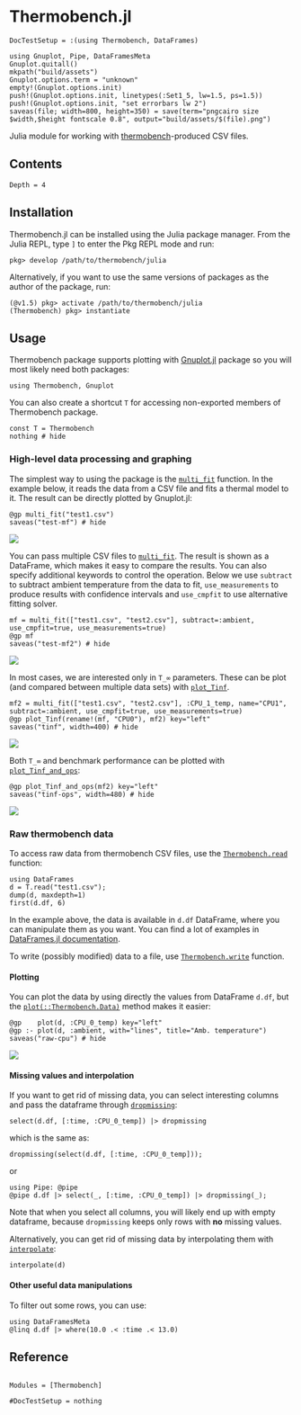 # Thermobench.jl

```@meta
DocTestSetup = :(using Thermobench, DataFrames)
```

```@setup abc
using Gnuplot, Pipe, DataFramesMeta
Gnuplot.quitall()
mkpath("build/assets")
Gnuplot.options.term = "unknown"
empty!(Gnuplot.options.init)
push!(Gnuplot.options.init, linetypes(:Set1_5, lw=1.5, ps=1.5))
push!(Gnuplot.options.init, "set errorbars lw 2")
saveas(file; width=800, height=350) = save(term="pngcairo size $width,$height fontscale 0.8", output="build/assets/$(file).png")
```

Julia module for working with
[thermobench](https://github.com/CTU-IIG/thermobench)-produced CSV
files.

## Contents

```@contents
Depth = 4
```


## Installation

Thermobench.jl can be installed using the Julia package manager. From the Julia REPL, type `]` to enter the Pkg REPL mode and run:

```
pkg> develop /path/to/thermobench/julia
```

Alternatively, if you want to use the same versions of packages as the
author of the package, run:

```
(@v1.5) pkg> activate /path/to/thermobench/julia
(Thermobench) pkg> instantiate
```

## Usage

Thermobench package supports plotting with
[Gnuplot.jl](https://github.com/gcalderone/Gnuplot.jl) package so you
will most likely need both packages:

```@example abc
using Thermobench, Gnuplot
```

You can also create a shortcut `T` for accessing non-exported members
of Thermobench package.

```@example abc
const T = Thermobench
nothing # hide
```

### High-level data processing and graphing

The simplest way to using the package is the [`multi_fit`](@ref)
function. In the example below, it reads the data from a CSV file and
fits a thermal model to it. The result can be directly plotted by Gnuplot.jl:

```@repl abc
@gp multi_fit("test1.csv")
saveas("test-mf") # hide
```
![](assets/test-mf.png)

You can pass multiple CSV files to [`multi_fit`](@ref). The result is
shown as a DataFrame, which makes it easy to compare the results. You
can also specify additional keywords to control the operation. Below
we use `subtract` to subtract ambient temperature from the data to
fit, `use_measurements` to produce results with confidence intervals
and `use_cmpfit` to use alternative fitting solver.

```@repl abc
mf = multi_fit(["test1.csv", "test2.csv"], subtract=:ambient, use_cmpfit=true, use_measurements=true)
@gp mf
saveas("test-mf2") # hide
```
![](assets/test-mf2.png)

In most cases, we are interested only in ``T_∞`` parameters. These can
be plot (and compared between multiple data sets) with [`plot_Tinf`](@ref).

```@repl abc
mf2 = multi_fit(["test1.csv", "test2.csv"], :CPU_1_temp, name="CPU1", subtract=:ambient, use_cmpfit=true, use_measurements=true)
@gp plot_Tinf(rename!(mf, "CPU0"), mf2) key="left"
saveas("tinf", width=400) # hide
```
![](assets/tinf.png)

Both ``T_∞`` and benchmark performance can be plotted with [`plot_Tinf_and_ops`](@ref):

```@repl abc
@gp plot_Tinf_and_ops(mf2) key="left"
saveas("tinf-ops", width=480) # hide
```
![](assets/tinf-ops.png)


### Raw thermobench data

To access raw data from thermobench CSV files, use the [`Thermobench.read`](@ref)
function:

```@repl abc
using DataFrames
d = T.read("test1.csv");
dump(d, maxdepth=1)
first(d.df, 6)
```

In the example above, the data is available in `d.df` DataFrame, where
you can manipulate them as you want. You can find a lot of examples in
[DataFrames.jl
documentation](https://dataframes.juliadata.org/stable/).

To write (possibly modified) data to a file, use
[`Thermobench.write`](@ref) function.

#### Plotting

You can plot the data by using directly the values from DataFrame
`d.df`, but the [`plot(::Thermobench.Data)`](@ref) method
makes it easier:

```@example abc
@gp    plot(d, :CPU_0_temp) key="left"
@gp :- plot(d, :ambient, with="lines", title="Amb. temperature")
saveas("raw-cpu") # hide
```
![](assets/raw-cpu.png)

#### Missing values and interpolation

If you want to get rid of missing data, you can select interesting
columns and pass the dataframe through [`dropmissing`](https://dataframes.juliadata.org/stable/lib/functions/#DataFrames.dropmissing):

```@repl abc
select(d.df, [:time, :CPU_0_temp]) |> dropmissing
```
which is the same as:
```@repl abc
dropmissing(select(d.df, [:time, :CPU_0_temp]));
```
or
```@repl abc
using Pipe: @pipe
@pipe d.df |> select(_, [:time, :CPU_0_temp]) |> dropmissing(_);
```

Note that when you select all columns, you will likely end up with
empty dataframe, because `dropmissing` keeps only rows with **no**
missing values.

Alternatively, you can get rid of missing data by interpolating them
with [`interpolate`](@ref):

```@repl abc
interpolate(d)
```

#### Other useful data manipulations

To filter out some rows, you can use:

```@repl abc
using DataFramesMeta
@linq d.df |> where(10.0 .< :time .< 13.0)
```

## Reference

```@index
```

```@autodocs
Modules = [Thermobench]
```

```@meta
#DocTestSetup = nothing
```

<!-- Local Variables: -->
<!-- eval: (add-hook 'after-save-hook 'wsh/thermobench.jl-make-doc nil t) -->
<!-- End: -->
